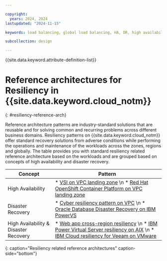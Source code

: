 ```yaml
---

copyright:
  years: 2024, 2024
lastupdated: "2024-11-15"

keywords: load balancing, global load balancing, HA, DR, high availability, disaster recovery, HA for the platform, high availability for platform, disaster recovery plan, disaster event, zero downtime, workloads, failover, failover design, network resiliency, recovery time objective, recovery point objective

subcollection: design

---
```


{{site.data.keyword.attribute-definition-list}}

# Reference architectures for Resiliency in {{site.data.keyword.cloud_notm}}
{: #resiliency-reference-arch}

Reference architecture patterns are industry-standard solutions that are reusable and for solving common and recurring problems across different business domains. Resiliency patterns on {{site.data.keyword.cloud_notm}} offer standard recovery solutions from adverse conditions while performing the operations and maintenance of the workloads across the zones, regions and globally. The table provides you with standard resiliency related reference architecture based on the workloads and are grouped based on concepts of high availability and disaster recovery.

| Concept | Pattern |
| ------- | ------- |
| High Availability| * [VSI on VPC landing zone](/docs/deployable-reference-architectures?topic=deployable-reference-architectures-vsi-ra) \n * [Red Hat OpenShift Container Platform on VPC landing zone](/docs/deployable-reference-architectures?topic=deployable-reference-architectures-ocp-ra)|
| Disaster Recovery | * [Cyber resiliency pattern on VPC](/docs/pattern-cyber-resiliency-vpc?topic=pattern-cyber-resiliency-vpc-cyber-resiliency) \n * [Oracle Database Disaster Recovery on IBM PowerVS](/docs/pattern-oracle-disaster-recovery-on-powervs?topic=pattern-oracle-disaster-recovery-on-powervs-oracle-database-disaster-recovery-on-ibm-powervs-cross-region) |
| High Availability & Disaster Recovery | * [Web app cross-region resiliency](/docs/pattern-vpc-vsi-cross-region-resiliency?topic=pattern-vpc-vsi-cross-region-resiliency-web-app-cross-region) \n * [IBM Power Virtual Server resiliency on AIX](/docs/pattern-pvs-aix-resiliency?topic=pattern-pvs-aix-resiliency-power-virtual-server-on-AIX) \n * [IBM Cloud resiliency for Veeam on VMware](/docs/vmware-cross-region-dr?topic=vmware-cross-region-dr-deploy-veeam-arch) |
{: caption="Resiliency related reference architectures" caption-side="bottom"}
